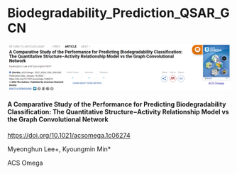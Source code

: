 # Biodegradability_Prediction_QSAR_GCN

<img src="https://github.com/mhlee216/Biodegradability_Prediction_QSAR_GCN/blob/main/main.png">

#### A Comparative Study of the Performance for Predicting Biodegradability Classification: The Quantitative Structure−Activity Relationship Model vs the Graph Convolutional Network

<a href="https://doi.org/10.1021/acsomega.1c06274">https://doi.org/10.1021/acsomega.1c06274</a>

Myeonghun Lee+, Kyoungmin Min*

ACS Omega

